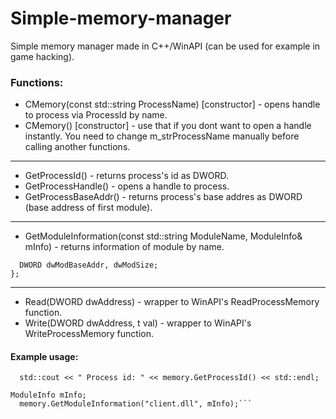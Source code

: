 # Simple-memory-manager
Simple memory manager made in C++/WinAPI (can be used for example in game hacking).

### Functions:
  - CMemory(const std::string ProcessName) [constructor] - opens handle to process via ProcessId by name.
  - CMemory() [constructor] - use that if you dont want to open a handle instantly.
   You need to change m_strProcessName manually before calling another functions.
  
  ***
  
  - GetProcessId() - returns process's id as DWORD.
  - GetProcessHandle() - opens a handle to process.
  - GetProcessBaseAddr() - returns process's base addres as DWORD (base address of first module).
  
  ***
  
  - GetModuleInformation(const std::string ModuleName, ModuleInfo& mInfo) - returns information of module by name.
  
  ```struct ModuleInfo {
	DWORD dwModBaseAddr, dwModSize;
  };
  ```
  
  ***
  
  - Read(DWORD dwAddress) - wrapper to WinAPI's ReadProcessMemory function.
  - Write(DWORD dwAddress, t val) - wrapper to WinAPI's WriteProcessMemory function.
  
 #### Example usage:
  ```CMemory memory("csgo.exe");
	std::cout << " Process id: " << memory.GetProcessId() << std::endl;
  
  ModuleInfo mInfo;
	memory.GetModuleInformation("client.dll", mInfo);```
